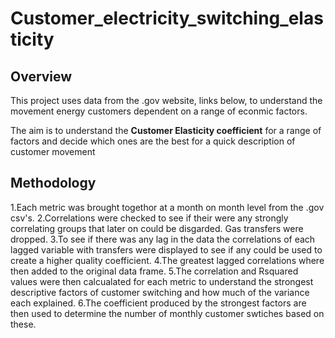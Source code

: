# Customer_electricity_switching_elasticity

## Overview
This project uses data from the .gov website, links below, to understand the movement energy customers dependent on a range of econmic factors.

The aim is to understand the  **Customer Elasticity coefficient** for a range of factors and decide which ones are the best for a quick description of customer movement 

## Methodology 
  1.Each metric was brought togethor at a month on month level from the .gov csv's.
  2.Correlations were checked to see if their were any strongly correlating groups that later on could be disgarded. Gas transfers were dropped.
  3.To see if there was any lag in the data the correlations of each lagged variable with transfers were displayed to see if any could be used to create a higher         quality coefficient.
  4.The greatest lagged correlations where then added to the original data frame.
  5.The correlation and Rsquared values were then calcualated for each metric to understand the strongest descriptive factors of customer switching and how much of       the variance each explained.
  6.The coefficient produced by the strongest factors are then used to determine the number of monthly customer swtiches based on these.

#
